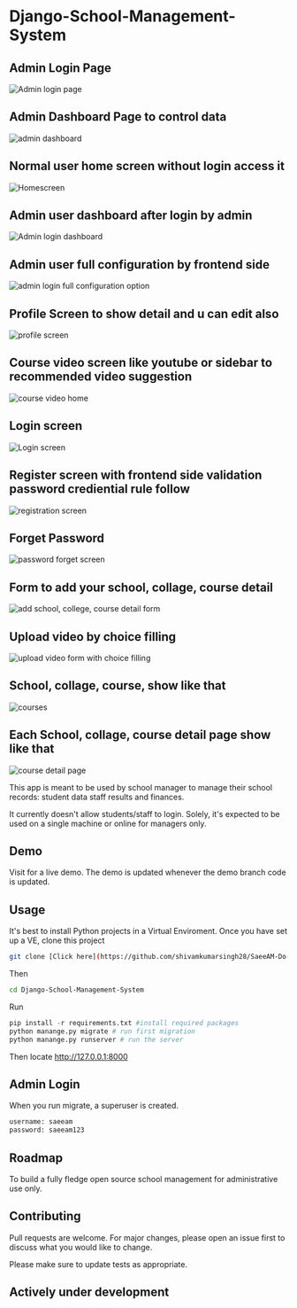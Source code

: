 
# Django-School-Management-System

## Admin Login Page
![Admin login page](https://github.com/user-attachments/assets/246af2f9-390f-4faf-8346-ca24091a6561)

## Admin Dashboard Page to control data
![admin dashboard](https://github.com/user-attachments/assets/2af87fee-13d5-4ced-a501-b7631af6246c)

## Normal user home screen without login access it
![Homescreen](https://github.com/user-attachments/assets/b035f818-3fd6-453b-8cd8-d2a74f1feb75)

## Admin user dashboard after login by admin 
![Admin login dashboard](https://github.com/user-attachments/assets/e82f4283-df66-43b9-a61c-6089cdcac342)

## Admin user full configuration by frontend side
![admin login full configuration option](https://github.com/user-attachments/assets/f3a6e802-e873-4ba1-8357-9f4898fe9e80)

## Profile Screen to show detail and u can edit also
![profile screen](https://github.com/user-attachments/assets/1ac06fdf-20b7-41a5-9676-3e94756fb192)

## Course video screen like youtube or sidebar to recommended video suggestion
![course video home](https://github.com/user-attachments/assets/846456e0-547f-4c13-bacf-7a079177a8a3)

## Login screen
![Login screen](https://github.com/user-attachments/assets/3f1fd078-1756-40d2-87a9-ceca92d5ec6c)

## Register screen with frontend side validation password crediential rule follow 
![registration screen](https://github.com/user-attachments/assets/c321ae1c-a5a2-4273-92b4-64c746b696e9)

## Forget Password 
![password forget screen](https://github.com/user-attachments/assets/5ae79e19-cb8e-46f9-b250-d2561d29ef7a)

## Form to add your school, collage, course detail 
![add school, college, course detail form](https://github.com/user-attachments/assets/ff5ba0c0-3680-45d4-a085-c2d5eea3ad6f)

## Upload video by choice filling 
![upload video form with choice filling](https://github.com/user-attachments/assets/5fc95799-3990-4fa1-a3b1-8526d4ac6f40)

## School, collage, course, show like that
![courses](https://github.com/user-attachments/assets/bbd809fe-ffb0-444a-a26b-13e3d67393e4)

## Each School, collage, course detail page show like that
![course detail page](https://github.com/user-attachments/assets/9c4e377d-4f04-4436-89c7-ad8494495467)




This app is meant to be used by school manager to manage their school records:
student data
staff
results and
finances.

It currently doesn't allow students/staff to login.
Solely, it's expected to be used on a single machine or online for managers only.

## Demo
Visit for a live demo. The demo is updated whenever the demo branch code is updated.

## Usage
It's best to install Python projects in a Virtual Enviroment. Once you have set up a VE, clone this project

```bash
git clone [Click here](https://github.com/shivamkumarsingh28/SaeeAM-Do-Project-.git)
```
Then

```bash
cd Django-School-Management-System
```
Run

```python
pip install -r requirements.txt #install required packages
python manange.py migrate # run first migration
python manange.py runserver # run the server
```
Then locate http://127.0.0.1:8000

## Admin Login
When you run migrate, a superuser is created.
```bash
username: saeeam
password: saeeam123
```

## Roadmap
To build a fully fledge open source school management for administrative use only.

## Contributing
Pull requests are welcome. For major changes, please open an issue first to discuss what you would like to change.

Please make sure to update tests as appropriate.

## Actively under development
